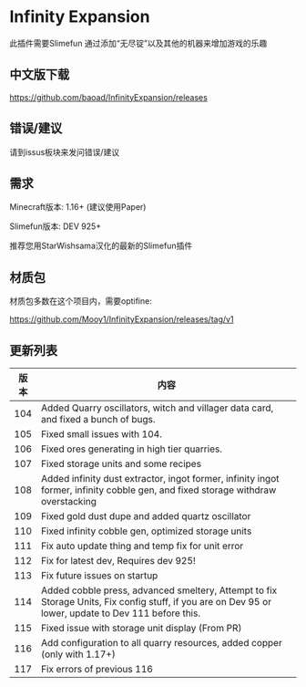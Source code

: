 # Infinity Expansion

此插件需要Slimefun
通过添加“无尽锭”以及其他的机器来增加游戏的乐趣

## 中文版下载

https://github.com/baoad/InfinityExpansion/releases



## 错误/建议

请到issus板块来发问错误/建议


## 需求

Minecraft版本: 1.16+ (建议使用Paper)

Slimefun版本: DEV 925+

推荐您用StarWishsama汉化的最新的Slimefun插件

## 材质包

材质包多数在这个项目内，需要optifine:

https://github.com/Mooy1/InfinityExpansion/releases/tag/v1

## 更新列表

| 版本 | 内容     |
| --------| ----------- |
| 104 | Added Quarry oscillators, witch and villager data card, and fixed a bunch of bugs. |
| 105 | Fixed small issues with 104. |
| 106 | Fixed ores generating in high tier quarries. |
| 107 | Fixed storage units and some recipes |
| 108 | Added infinity dust extractor, ingot former, infinity ingot former, infinity cobble gen, and fixed storage withdraw overstacking |
| 109 | Fixed gold dust dupe and added quartz oscillator |
| 110 | Fixed infinity cobble gen, optimized storage units |
| 111 | Fix auto update thing and temp fix for unit error |
| 112 | Fix for latest dev, Requires dev 925! |
| 113 | Fix future issues on startup |
| 114 | Added cobble press, advanced smeltery, Attempt to fix Storage Units, Fix config stuff, if you are on Dev 95 or lower, update to Dev 111 before this. |
| 115 | Fixed issue with storage unit display (From PR) |
| 116 | Add configuration to all quarry resources, added copper (only with 1.17+) |
| 117 | Fix errors of previous 116 |